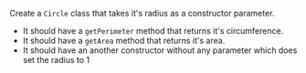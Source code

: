 Create a `Circle` class that takes it's radius as a constructor parameter.
+ It should have a `getPerimeter` method that returns it's circumference.
+ It should have a `getArea` method that returns it's area.
+ It should have an another constructor without any parameter which does set the radius to 1
